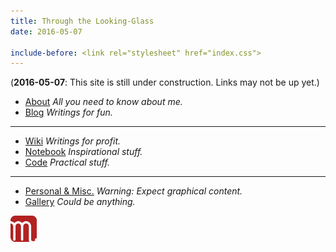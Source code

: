 ```yaml
---
title: Through the Looking-Glass
date: 2016-05-07

include-before: <link rel="stylesheet" href="index.css">
---
```


(**2016-05-07**:
This site is still under construction. Links may not be up yet.)



* [About](http://mort.ninja/) *All you need to know about me.*
* [Blog](//blog.soimort.org/) *Writings for fun.*

***

* [Wiki](//wiki.soimort.org/) *Writings for profit.*
* [Notebook](/notebook) *Inspirational stuff.*
* [Code](/code) *Practical stuff.*

***

* [Personal & Misc.](/personal) *Warning: Expect graphical content.*
* [Gallery](/gallery) *Could be anything.*



<aside id="soimort-links">
<a title="Feed" href="https://www.soimort.org/atom.xml">
<i class="fa fa-rss-square" aria-hidden="true"></i></a>
<a title="GitHub" href="https://github.com/soimort" rel="nofollow">
<i class="fa fa-github-square" aria-hidden="true"></i></a>
<a title="Home" href="https://www.soimort.org/" id="soimort">
<img src="/favicon.png" width="42px"></a>
<a title="Twitter" href="https://twitter.com/soimort" rel="nofollow">
<i class="fa fa-twitter-square" aria-hidden="true"></i></a>
<a title="Email" href="#" onclick="window.open(atob('bWFpbHRvOg==') +
'soi' + atob('QA==') + 'mort.ninja')">
<i class="fa fa-envelope-square" aria-hidden="true"></i></a>
</aside>
